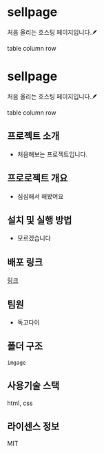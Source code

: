 # sellpage
처음 올리는 호스팅 페이지입니다.🪶

table
column
row

# sellpage
처음 올리는 호스팅 페이지입니다.🪶

table
column
row

## 프로젝트 소개

- 처음해보는 프로젝트입니다.

## 프로로젝트 개요

- 심심해서 해봤어요

## 설치 및 실행 방법

- 모르겠습니다

## 배포 링크
<a href="https://jeongbaekkyo.github.io/sellpage/">링크</a>


## 팀원

- 독고다이

## 폴더 구조 

```
imgage
```

## 사용기술 스택

html, css

## 라이센스 정보

MIT
